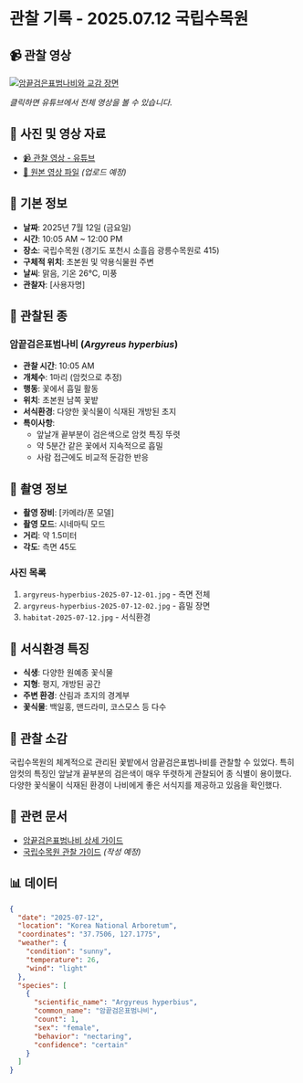 # 관찰 기록 - 2025.07.12 국립수목원

## 📹 관찰 영상

[![암끝검은표범나비와 교감 장면](https://img.youtube.com/vi/asI-UK9Gmjc/maxresdefault.jpg)](https://youtube.com/shorts/asI-UK9Gmjc)

*클릭하면 유튜브에서 전체 영상을 볼 수 있습니다.*

## 📸 사진 및 영상 자료
- [📹 관찰 영상 - 유튜브](https://youtube.com/watch?v=your-video-id)
- [📱 원본 영상 파일](../../../videos/butterflies/argyreus-hyperbius-2025-07-12.mp4) *(업로드 예정)*

## 📅 기본 정보
- **날짜**: 2025년 7월 12일 (금요일)
- **시간**: 10:05 AM ~ 12:00 PM
- **장소**: 국립수목원 (경기도 포천시 소흘읍 광릉수목원로 415)
- **구체적 위치**: 초본원 및 약용식물원 주변
- **날씨**: 맑음, 기온 26°C, 미풍
- **관찰자**: [사용자명]

## 🦋 관찰된 종

### 암끝검은표범나비 (*Argyreus hyperbius*)
- **관찰 시간**: 10:05 AM
- **개체수**: 1마리 (암컷으로 추정)
- **행동**: 꽃에서 흡밀 활동
- **위치**: 초본원 남쪽 꽃밭
- **서식환경**: 다양한 꽃식물이 식재된 개방된 초지
- **특이사항**: 
  - 앞날개 끝부분이 검은색으로 암컷 특징 뚜렷
  - 약 5분간 같은 꽃에서 지속적으로 흡밀
  - 사람 접근에도 비교적 둔감한 반응

## 📸 촬영 정보
- **촬영 장비**: [카메라/폰 모델]
- **촬영 모드**: 시네마틱 모드
- **거리**: 약 1.5미터
- **각도**: 측면 45도

### 사진 목록
1. `argyreus-hyperbius-2025-07-12-01.jpg` - 측면 전체
2. `argyreus-hyperbius-2025-07-12-02.jpg` - 흡밀 장면
3. `habitat-2025-07-12.jpg` - 서식환경

## 🌿 서식환경 특징
- **식생**: 다양한 원예종 꽃식물
- **지형**: 평지, 개방된 공간
- **주변 환경**: 산림과 초지의 경계부
- **꽃식물**: 백일홍, 맨드라미, 코스모스 등 다수

## 💭 관찰 소감
국립수목원의 체계적으로 관리된 꽃밭에서 암끝검은표범나비를 관찰할 수 있었다. 특히 암컷의 특징인 앞날개 끝부분의 검은색이 매우 뚜렷하게 관찰되어 종 식별이 용이했다. 다양한 꽃식물이 식재된 환경이 나비에게 좋은 서식지를 제공하고 있음을 확인했다.

## 🔗 관련 문서
- [암끝검은표범나비 상세 가이드](../../../docs/species-guides/butterflies/argyreus-hyperbius.md)
- [국립수목원 관찰 가이드](../../../docs/locations/korea-national-arboretum.md) *(작성 예정)*

## 📊 데이터
```json
{
  "date": "2025-07-12",
  "location": "Korea National Arboretum",
  "coordinates": "37.7506, 127.1775",
  "weather": {
    "condition": "sunny",
    "temperature": 26,
    "wind": "light"
  },
  "species": [
    {
      "scientific_name": "Argyreus hyperbius",
      "common_name": "암끝검은표범나비",
      "count": 1,
      "sex": "female",
      "behavior": "nectaring",
      "confidence": "certain"
    }
  ]
}
